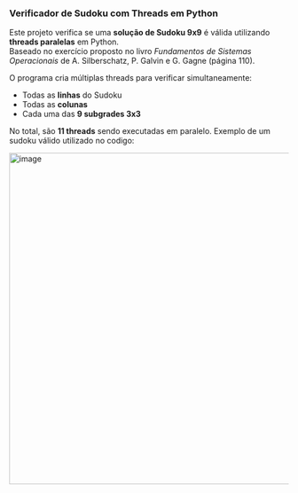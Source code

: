 ### Verificador de Sudoku com Threads em Python

Este projeto verifica se uma **solução de Sudoku 9x9** é válida utilizando **threads paralelas** em Python.  
Baseado no exercício proposto no livro *Fundamentos de Sistemas Operacionais* de A. Silberschatz, P. Galvin e G. Gagne (página 110).

O programa cria múltiplas threads para verificar simultaneamente:
- Todas as **linhas** do Sudoku  
- Todas as **colunas**  
- Cada uma das **9 subgrades 3x3**

No total, são **11 threads** sendo executadas em paralelo.
Exemplo de um sudoku válido utilizado no codigo:

<img width="591" height="598" alt="image" src="https://github.com/user-attachments/assets/ad5d439c-243a-4a8c-a87c-204f2b0e7f86" />
